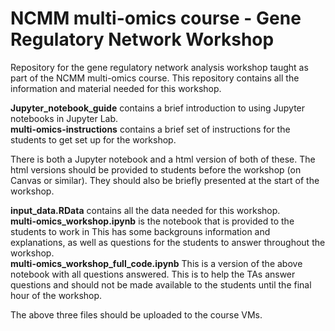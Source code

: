 # NCMM multi-omics course - Gene Regulatory Network Workshop
Repository for the gene regulatory network analysis workshop taught as part of the NCMM multi-omics course. This repository contains all the information and material needed for this workshop.

**Jupyter_notebook_guide** contains a brief introduction to using Jupyter notebooks in Jupyter Lab.  
**multi-omics-instructions** contains a brief set of instructions for the students to get set up for the workshop.  

There is both a Jupyter notebook and a html version of both of these. The html versions should be provided to students before the workshop (on Canvas or similar). They should also be briefly presented at the start of the workshop.

**input_data.RData** contains all the data needed for this workshop.  
**multi-omics_workshop.ipynb** is the notebook that is provided to the students to work in This has some backgrouns information and explanations, as well as questions for the students to answer throughout the workshop.  
**multi-omics_workshop_full_code.ipynb** This is a version of the above notebook with all questions answered. This is to help the TAs answer questions and should not be made available to the students until the final hour of the workshop.   

The above three files should be uploaded to the course VMs.
